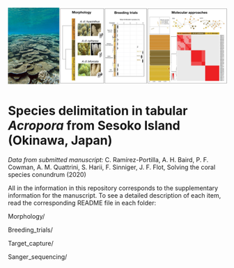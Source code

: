 ![Picture](Coralreef_Okinawa.jpg)
# Species delimitation in tabular <i>Acropora</i> from Sesoko Island (Okinawa, Japan)

<i>Data from submitted manuscript:</i> C. Ramírez-Portilla, A. H. Baird, P. F. Cowman, A. M. Quattrini, S. Harii, F. Sinniger, J. F. Flot, Solving the coral species conundrum (2020)

All in the information in this repository corresponds to the supplementary information for the manuscript. To see a detailed description of each item, read the corresponding README file in each folder:

Morphology/

Breeding_trials/

Target_capture/

Sanger_sequencing/


